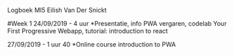 Logboek MI5 Eilish Van Der Snickt

#Week 1
24/09/2019 - 4 uur
*Presentatie, info PWA vergaren, codelab Your First Progressive Webapp, tutorial: introduction to react

27/09/2019 - 1 uur 40
*Online course introduction to PWA
